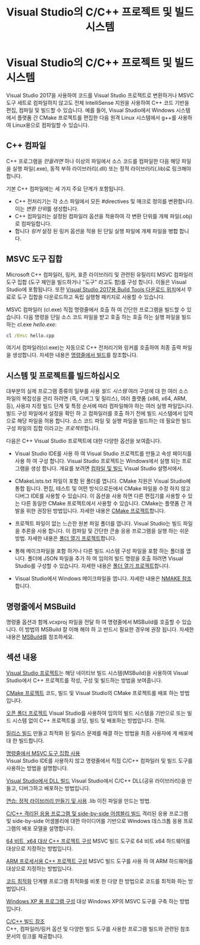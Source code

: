 ﻿---
title: Visual Studio의 C/C++ 프로젝트 및 빌드 시스템
ms.description: Use Visual Studio to compile and build C++ projects for Windows, ARM or Linux based on any project system.
ms.date: 12/08/2018
f1_keywords:
- vcbuilding
- buildingaprogramVC
helpviewer_keywords:
- builds [C++]
- Visual C++ projects, building
- projects [C++], building
- builds [C++], options
- Visual C++, build options
ms.assetid: fa6ed4ff-334a-4d99-b5e2-a1f83d2b3008
ms.openlocfilehash: 73797f3817338c48e8ff11eaaadff71263374fd0
ms.sourcegitcommit: 14b292596bc9b9b883a9c58cd3e366b282a1f7b3
ms.translationtype: HT
ms.contentlocale: ko-KR
ms.lasthandoff: 04/22/2019
ms.locfileid: "60124761"
---
# <a name="cc-projects-and-build-systems-in-visual-studio"></a>Visual Studio의 C/C++ 프로젝트 및 빌드 시스템

Visual Studio 2017을 사용하여 코드를 Visual Studio 프로젝트로 변환하거나 MSVC 도구 세트로 컴파일하지 않고도 전체 IntelliSense 지원을 사용하여 C++ 코드 기반을 편집, 컴파일 및 빌드할 수 있습니다. 예를 들어, Visual Studio에서 Windows 시스템에서 플랫폼 간 CMake 프로젝트를 편집한 다음 원격 Linux 시스템에서 g++를 사용하여 Linux용으로 컴파일할 수 있습니다.

## <a name="c-compilation"></a>C++ 컴파일

C++ 프로그램을 *만들려면* 하나 이상의 파일에서 소스 코드를 컴파일한 다음 해당 파일을 실행 파일(.exe), 동적 부하 라이브러리(.dll) 또는 정적 라이브러리(.lib)로 링크해야 합니다. 

기본 C++ 컴파일에는 세 가지 주요 단계가 포함됩니다.

- C++ 전처리기는 각 소스 파일에서 모든 #directives 및 매크로 정의를 변환합니다. 이는 *변환 단위*를 생성합니다.
- C++ 컴파일러는 설정된 컴파일러 옵션을 적용하여 각 변환 단위를 개체 파일(.obj)로 컴파일합니다.
- 합니다 *링커* 설정 된 링커 옵션을 적용 된 단일 실행 파일에 개체 파일을 병합 합니다. 

## <a name="the-msvc-toolset"></a>MSVC 도구 집합

Microsoft C++ 컴파일러, 링커, 표준 라이브러리 및 관련된 유틸리티 MSVC 컴파일러 도구 집합 (도구 체인을 빌드하거나 "도구" 라고도 함)를 구성 합니다. 이들은 Visual Studio에 포함됩니다. 또한  [Visual Studio 2017용 Build Tools 다운로드 위치](https://visualstudio.microsoft.com/downloads/#build-tools-for-visual-studio-2017)에서 무료로 도구 집합을 다운로드하고 독립 실행형 패키지로 사용할 수 있습니다.

MSVC 컴파일러 (cl.exe) 직접 명령줄에서 호출 하 여 간단한 프로그램을 빌드할 수 있습니다. 다음 명령을 단일 소스 코드 파일을 받고 호출 하는 호출 하는 실행 파일을 빌드하는 cl.exe *hello.exe*: 

```cmd
cl /EHsc hello.cpp
```
여기서 컴파일러(cl.exe)는 자동으로 C++ 전처리기와 링커를 호출하여 최종 출력 파일을 생성합니다.  자세한 내용은 [명령줄에서 빌드](building-on-the-command-line.md)를 참조합니다.

## <a name="build-systems-and-projects"></a>시스템 및 프로젝트를 빌드하십시오

대부분의 실제 프로그램 종류의 일부를 사용 *빌드 시스템* 여러 구성에 대 한 여러 소스 파일의 복잡성을 관리 하려면 (즉, 디버그 및 릴리스), 여러 플랫폼 (x86, x64, ARM, 등), 사용자 지정 빌드 단계 및 특정 순서에 따라 컴파일해야 하는 여러 실행 파일입니다. 빌드 구성 파일에서 설정을 확인 하 고 컴파일러를 호출 하기 전에 빌드 시스템에서 입력으로 해당 파일을 허용 합니다. 소스 코드 파일 및 실행 파일을 빌드하는 데 필요한 빌드 구성 파일의 집합 이라고는 *프로젝트*합니다. 

다음은 C++ Visual Studio 프로젝트에 대한 다양한 옵션을 보여줍니다.

- Visual Studio IDE를 사용 하 여 Visual Studio 프로젝트를 만들고 속성 페이지를 사용 하 여 구성 합니다. Visual Studio 프로젝트는 Windows에서 실행 되는 프로그램을 생성 합니다. 개요를 보려면 [컴파일 및 빌드](/visualstudio/ide/compiling-and-building-in-visual-studio) Visual Studio 설명서에서.

- CMakeLists.txt 파일이 포함 된 폴더를 엽니다. CMake 지원은 Visual Studio에 통합 됩니다. 편집, 테스트 및 어떤 방식으로든에서 CMake 파일을 수정 하지 않고 디버그 IDE를 사용할 수 있습니다. 이 옵션을 사용 하면 다른 편집기를 사용할 수 있는 다른 동일한 CMake 프로젝트에서 사용할 수 있습니다. CMake는 플랫폼 간 개발을 위한 권장된 방법입니다. 자세한 내용은 [CMake 프로젝트](cmake-projects-in-visual-studio.md)합니다.
 
- 프로젝트 파일이 없는 느슨한 원본 파일 폴더를 엽니다. Visual Studio는 빌드 파일을 추론을 사용 합니다. 이 컴파일 및 간단한 콘솔 응용 프로그램을 실행 하는 쉬운 방법. 자세한 내용은 [폴더 열기 프로젝트](open-folder-projects-cpp.md)합니다.

- 통해 메이크파일을 포함 하거나 다른 빌드 시스템 구성 파일을 포함 하는 폴더를 엽니다. 폴더에 JSON 파일을 추가 하 여 임의의 빌드 명령을 호출 하려면 Visual Studio를 구성할 수 있습니다. 자세한 내용은 [폴더 열기 프로젝트](open-folder-projects-cpp.md)합니다.
 
- Visual Studio에서 Windows 메이크파일을 엽니다. 자세한 내용은 [NMAKE 참조](reference/nmake-reference.md)합니다.

## <a name="msbuild-from-the-command-line"></a>명령줄에서 MSBuild 

명령줄 옵션과 함께.vcxproj 파일을 전달 하 여 명령줄에서 MSBuild를 호출할 수 있습니다. 이 방법의 MSBuild 잘 이해 해야 하 고 반드시 필요한 경우에 권장 됩니다. 자세한 내용은 [MSBuild](msbuild-visual-cpp.md)를 참조하세요.

## <a name="in-this-section"></a>섹션 내용

[Visual Studio 프로젝트](creating-and-managing-visual-cpp-projects.md)는 해당 네이티브 빌드 시스템(MSBuild)을 사용하여 Visual Studio에서 C++ 프로젝트를 작성, 구성 및 빌드하는 방법을 보여줍니다.

[CMake 프로젝트](cmake-projects-in-visual-studio.md) 코드, 빌드 및 Visual Studio의 CMake 프로젝트를 배포 하는 방법입니다.

[오픈 폴더 프로젝트](open-folder-projects-cpp.md) Visual Studio를 사용하여 임의의 빌드 시스템을 기반으로 또는 빌드 시스템 없이 C++ 프로젝트를 코딩, 빌드 및 배포하는 방법입니다. 전혀. 

[릴리스 빌드](release-builds.md) 만들고 최적화 된 릴리스 문제를 해결 하는 방법을 최종 사용자에 게 배포에 대 한 빌드합니다.

[명령줄에서 MSVC 도구 집합 사용](building-on-the-command-line.md)<br/>
Visual Studio IDE를 사용하지 않고 명령줄에서 직접 C/C++ 컴파일러 및 빌드 도구를 사용하는 방법을 설명합니다.

[Visual Studio에서 DLL 빌드](dlls-in-visual-cpp.md) Visual Studio에서 C/C++ DLL(공유 라이브러리)을 만들고, 디버그하고 배포하는 방법입니다.

[연습: 정적 라이브러리 만들기 및 사용](walkthrough-creating-and-using-a-static-library-cpp.md) .lib 이진 파일을 만드는 방법.

[C/C++ 격리된 응용 프로그램 및 side-by-side 어셈블리 빌드](building-c-cpp-isolated-applications-and-side-by-side-assemblies.md) 격리된 응용 프로그램 및 side-by-side 어셈블리에 대한 아이디어를 기반으로 Windows 데스크톱 응용 프로그램의 배포 모델을 설명합니다.

[64 비트, x64 대상 C++ 프로젝트 구성](configuring-programs-for-64-bit-visual-cpp.md) MSVC 빌드 도구로 64 비트 x64 하드웨어를 대상으로 지정하는 방법입니다.

[ARM 프로세서용 C++ 프로젝트 구성](configuring-programs-for-arm-processors-visual-cpp.md) MSVC 빌드 도구를 사용 하 여 ARM 하드웨어를 대상으로 지정하는 방법입니다.

[코드 최적화](optimizing-your-code.md) 단계별 프로그램 최적화를 비롯 한 다양 한 방법으로 코드를 최적화 하는 방법입니다.

[Windows XP 용 프로그램 구성](configuring-programs-for-windows-xp.md) 대상 Windows XP의 MSVC 도구를 구축 하는 방법입니다.

[C/C++ 빌드 참조](reference/c-cpp-building-reference.md)<br/>
C++, 컴파일러/링커 옵션 및 다양한 빌드 도구를 사용한 프로그램 빌드와 관련된 참조 문서의 링크를 제공합니다.
